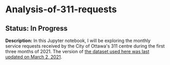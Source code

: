 # Analysis-of-311-requests
## Status: In Progress
**Description:** In this Jupyter notebook, I will be exploring the monthly service requests received by the City of Ottawa's 311 centre during the first three months of 2021. The version of [the dataset used here was last updated on March 2, 2021](https://open.ottawa.ca/datasets/2021-monthly-service-requests).
